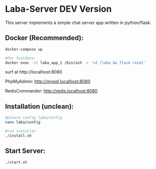 Laba-Server DEV Version
===========

This server implements a simple chat server app written in python/flask.


Docker (Recommended):
-------
```bash
docker-compose up
```
```bash
#For Testdata:
docker exec -it laba_app_1 /bin/ash -c 'cd /laba && flask reset'
```


surf at http://localhost:8080 

PhpMyAdmin: http://mysql.localhost:8080

RedisCommander: http://redis.localhost:8080


Installation (unclean):
-------------
```bash
#please config laba/config
nano laba/config

#run installer
./install.sh
```

Start Server:
------------
```bash
./start.sh
```
